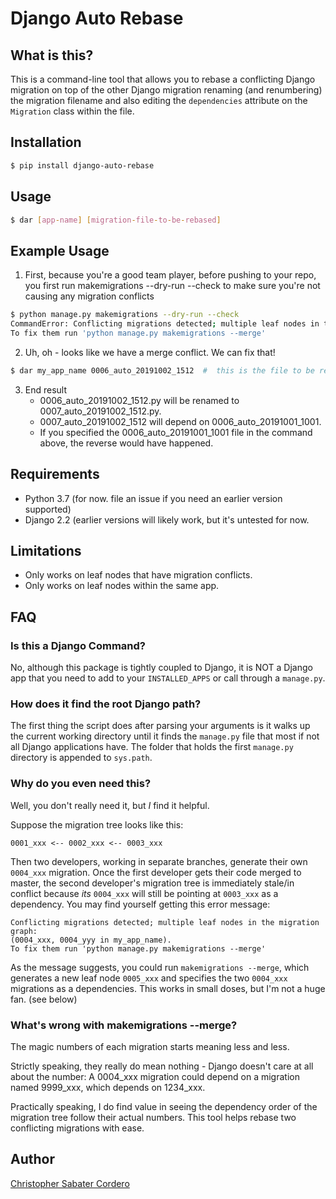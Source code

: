 # Django Auto Rebase

## What is this?
This is a command-line tool that allows you to rebase a conflicting Django
migration on top of the other Django migration renaming (and renumbering) the
migration filename and also editing the `dependencies` attribute on the
`Migration` class within the file.

## Installation
```bash
$ pip install django-auto-rebase
```

## Usage
```bash
$ dar [app-name] [migration-file-to-be-rebased]
```

## Example Usage
1. First, because you're a good team player, before pushing to your repo, you
   first run makemigrations --dry-run --check to make sure you're not causing
   any migration conflicts
```bash
$ python manage.py makemigrations --dry-run --check
CommandError: Conflicting migrations detected; multiple leaf nodes in the migration graph: (0006_auto_20191002_1512, 0006_auto_20191001_1001 in my_app_name).
To fix them run 'python manage.py makemigrations --merge'
```

2. Uh, oh - looks like we have a merge conflict.  We can fix that!
```bash
$ dar my_app_name 0006_auto_20191002_1512  #  this is the file to be rebased
```

3. End result
    * 0006_auto_20191002_1512.py will be renamed to 0007_auto_20191002_1512.py.
    * 0007_auto_20191002_1512 will depend on 0006_auto_20191001_1001.
    * If you specified the 0006_auto_20191001_1001 file in the command above, the
      reverse would have happened.

## Requirements
* Python 3.7 (for now. file an issue if you need an earlier version supported)
* Django 2.2 (earlier versions will likely work, but it's untested for now.

## Limitations
* Only works on leaf nodes that have migration conflicts.
* Only works on leaf nodes within the same app.

## FAQ
### Is this a Django Command?
No, although this package is tightly coupled to Django, it is NOT a Django
app that you need to add to your `INSTALLED_APPS` or call through a `manage.py`.

### How does it find the root Django path?
The first thing the script does after parsing your arguments is it walks up
the current working directory until it finds the `manage.py` file that most if
not all Django applications have.  The folder that holds the first
`manage.py` directory is appended to `sys.path`.

### Why do you even need this?
Well, you don't really need it, but _I_ find it helpful.

Suppose the migration tree looks like this:
```
0001_xxx <-- 0002_xxx <-- 0003_xxx
```

Then two developers, working in separate branches, generate their own `0004_xxx`
migration.  Once the first developer gets their code merged to master, the
second developer's migration tree is immediately stale/in conflict because
_its_ `0004_xxx` will still be pointing at  `0003_xxx` as a dependency.  You
may find yourself getting this error message:

```
Conflicting migrations detected; multiple leaf nodes in the migration graph:
(0004_xxx, 0004_yyy in my_app_name).
To fix them run 'python manage.py makemigrations --merge'
```

As the message suggests, you could run `makemigrations --merge`, which
generates a new leaf node `0005_xxx` and specifies the two `0004_xxx`
migrations as a dependencies.  This works in small doses, but I'm not a huge fan.
(see below)

### What's wrong with makemigrations --merge?
The magic numbers of each migration starts meaning less and less.

Strictly speaking, they really do mean nothing - Django doesn't care at all
about the number:  A 0004_xxx migration could depend on a migration named
9999_xxx, which depends on 1234_xxx.

Practically speaking, I do find value in seeing the dependency order of the
migration tree follow their actual numbers.  This tool helps rebase two conflicting
migrations with ease.


## Author

[Christopher Sabater Cordero](https://github.com/cs-cordero)
